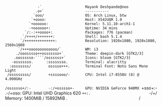                    -`                    Mayank Deshpande@neo
                  .o+`                   -----------
                 `ooo/                   OS: Arch Linux, btw
                `+oooo:                  Host: X542UQR 1.0
               `+oooooo:                 Kernel: 5.11.10-arch1-1
               -+oooooo+:                Uptime: 34 mins
             `/:-:++oooo+:               Packages: 776 (pacman)
            `/++++/+++++++:              Shell: bash 5.1.4
           `/++++++++++++++:             Resolution: 1920x1080, 1920x1080, 2560x1080
          `/+++ooooooooooooo/`           WM: i3
         ./ooosssso++osssssso+`          Theme: deepin-dark [GTK2/3]
        .oossssso-````/ossssss+`         Icons: bloom [GTK2/3]
       -osssssso.      :ssssssso.        Terminal: alacritty
      :osssssss/        osssso+++.       Terminal Font: Noto Sans Mono Light
     /ossssssss/        +ssssooo/-       CPU: Intel i7-8550U (8) @ 4.000GHz
   `/ossssso+/:-        -:/+osssso+-     GPU: NVIDIA GeForce 940MX
  `+sso+:-`                 `.-/+oso:    GPU: Intel UHD Graphics 620
 `++:.                           `-/+/   Memory: 1400MiB / 15892MiB
 .`                                 `/
